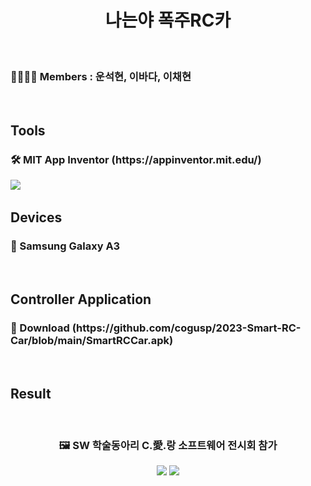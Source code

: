 <div>
  <!-- Title -->
  <div align='center'>
    <h1> 나는야 폭주RC카 </h1>
  </div>

  <br>

  <!-- Team -->
  <h3> 👨‍👩‍👧‍👦 Members : 운석현, 이바다, 이채현 </h3>

  <br>

  <!-- Tools -->
  <h2> Tools </h2>
  <h3> 🛠️ MIT App Inventor (https://appinventor.mit.edu/) </h3>
  <img src="https://img.shields.io/badge/Arduino-00878F?style=for-the-badge&logo=Arduino&logoColor=white"/>&nbsp&nbsp
  
  <br>

  <!-- Devices -->
  <h2> Devices </h2>
  <h3> 📱 Samsung Galaxy A3 </h3>
  
  <br>

  <!-- Application -->
  <h2> Controller Application </h2>
  <h3> 🔗 Download (https://github.com/cogusp/2023-Smart-RC-Car/blob/main/SmartRCCar.apk) </h3>
  
  <br>

  <!-- Result Presentation -->
  <h2> Result </h2>
  <br>
  <div align="center">
    <h3> 🖼️ SW 학술동아리 C.愛.랑 소프트웨어 전시회 참가 </h3>
    <img src="https://github.com/user-attachments/assets/0de331cf-7821-4b17-ae1a-8daae16c6639"/>
    <img src="https://github.com/user-attachments/assets/8dc2bf24-1a02-45ae-adbd-dc1c58b15b14"/>
</div>
